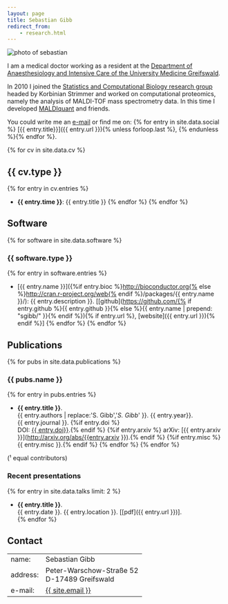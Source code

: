 ```yaml
---
layout: page
title: Sebastian Gibb
redirect_from:
    - research.html
---
```


<img class="photo" alt="photo of sebastian" src="https://www.gravatar.com/avatar/6e612cc57c8fc7e840191ce767a0ea46?s=150&amp;d=identicon" />

I am a medical doctor working as a resident at the [Department of Anaesthesiology and Intensive Care of the University Medicine Greifswald](http://www2.medizin.uni-greifswald.de/intensiv/).

In 2010 I joined the [Statistics and Computational Biology research group](http://strimmerlab.org)
headed by Korbinian Strimmer and worked on computational proteomics,
namely the analysis of MALDI-TOF mass spectrometry data. In this time I developed [MALDIquant](http://strimmerlab.org/software/maldiquant/) and friends.

You could write me an <a href="mailto:{{ site.email }}">e-mail</a> or find me on:
{% for entry in site.data.social %} [{{ entry.title}}]({{ entry.url }}){% unless forloop.last %}, {% endunless %}{% endfor %}.

<div class="clear"> </div>

{% for cv in site.data.cv %}
## {{ cv.type }}
{% for entry in cv.entries %}
- **{{ entry.time }}**: {{ entry.title }}
{% endfor %}
{% endfor %}

## Software
{% for software in site.data.software %}
### {{ software.type }}
{% for entry in software.entries %}
- [{{ entry.name }}]({%if entry.bioc %}http://bioconductor.org{% else %}http://cran.r-project.org/web{% endif %}/packages/{{ entry.name }}/):
  {{ entry.description }}.
  [[github](https://github.com/{% if entry.github %}{{ entry.github }}{% else %}{{ entry.name | prepend: "sgibb/" }}{% endif %}){% if entry.url %}, [website]({{ entry.url }}){% endif %}]
{% endfor %}
{% endfor %}

## Publications
{% for pubs in site.data.publications %}
### {{ pubs.name }}
{% for entry in pubs.entries %}
- **{{ entry.title }}**.<br />
  {{ entry.authors | replace:'S. Gibb','*S. Gibb*' }}. {{ entry.year}}.<br />
  {{ entry.journal }}.
  {%if entry.doi %}<br />DOI: [{{ entry.doi}}](http://dx.doi.org/{{entry.doi}}).{% endif %} {%if entry.arxiv %} arXiv: [{{ entry.arxiv }}](http://arxiv.org/abs/{{entry.arxiv }}).{% endif %} {%if entry.misc %}<br />{{ entry.misc }}.{% endif %}
{% endfor %}
{% endfor %}

(&sup1; equal contributors)

### Recent presentations
{% for entry in site.data.talks limit: 2 %}
- **{{ entry.title }}**.<br />
  {{ entry.date }}. {{ entry.location }}. [[pdf]({{ entry.url }})].<br />
{% endfor %}

## Contact

<address>
<table><tbody>
    <tr>
        <td class="col1">name:</td>
        <td class="col2">Sebastian Gibb</td>
    </tr>
    <tr>
        <td class="col1">address:</td>
        <td class="col2">Peter-Warschow-Stra&szlig;e 52<br>D-17489 Greifswald</td>
    </tr>
    <tr>
        <td class="col1">e-mail:</td>
        <td class="col2"><a href="mailto:{{ site.email}}">{{ site.email }}</a></td>
    </tr>
</tbody></table>
</address>

